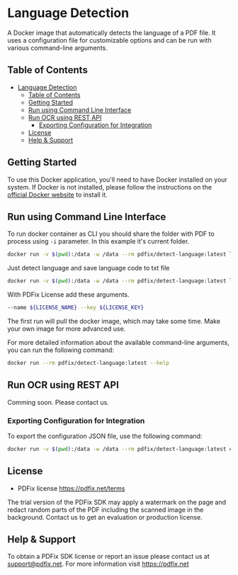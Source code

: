 # Language Detection

A Docker image that automatically detects the language of a PDF file. It uses a configuration file for customizable options and can be run with various command-line arguments.

## Table of Contents

- [Language Detection](#language-detection)
  - [Table of Contents](#table-of-contents)
  - [Getting Started](#getting-started)
  - [Run using Command Line Interface](#run-using-command-line-interface)
  - [Run OCR using REST API](#run-ocr-using-rest-api)
    - [Exporting Configuration for Integration](#exporting-configuration-for-integration)
  - [License](#license)
  - [Help \& Support](#help--support)

## Getting Started

To use this Docker application, you'll need to have Docker installed on your system. If Docker is not installed, please follow the instructions on the [official Docker website](https://docs.docker.com/get-docker/) to install it.


## Run using Command Line Interface

To run docker container as CLI you should share the folder with PDF to process using `-i` parameter. In this example it's current folder.

```bash
docker run -v $(pwd):/data -w /data --rm pdfix/detect-language:latest lang-detect -i input.pdf -o output.pdf
```

Just detect language and save language code to txt file
```bash
docker run -v $(pwd):/data -w /data --rm pdfix/detect-language:latest lang-detect -i input.pdf -o output.txt
```
With PDFix License add these arguments. 
```bash
--name ${LICENSE_NAME} --key ${LICENSE_KEY}
```

The first run will pull the docker image, which may take some time. Make your own image for more advanced use.

For more detailed information about the available command-line arguments, you can run the following command:

```bash
docker run --rm pdfix/detect-language:latest --help
```

## Run OCR using REST API
Comming soon. Please contact us.

### Exporting Configuration for Integration
To export the configuration JSON file, use the following command:
```bash
docker run -v $(pwd):/data -w /data --rm pdfix/detect-language:latest config -o config.json
```

## License
- PDFix license https://pdfix.net/terms

The trial version of the PDFix SDK may apply a watermark on the page and redact random parts of the PDF including the scanned image in the background. Contact us to get an evaluation or production license.

## Help & Support
To obtain a PDFix SDK license or report an issue please contact us at support@pdfix.net.
For more information visit https://pdfix.net
